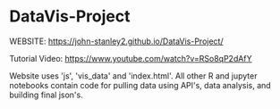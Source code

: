 # DataVis-Project

WEBSITE: https://john-stanley2.github.io/DataVis-Project/

Tutorial Video: https://www.youtube.com/watch?v=RSo8qP2dAfY

Website uses 'js', 'vis_data' and 'index.html'. All other R and jupyter notebooks contain code for pulling data using API's, data analysis, and building final json's.
